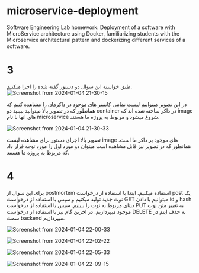 # microservice-deployment
Software Engineering Lab homework: Deployment of a software with MicroService architecture using Docker, familiarizing students with the Microservice architectural pattern and dockerizing different services of a software.

# 3
طبق خواسته این سوال دو دستور گفته شده را اجرا میکنیم. 
![Screenshot from 2024-01-04 21-30-15](https://github.com/Masihbr/microservice-deployment/assets/59168138/f979c31e-fda3-45f0-a9c8-c05847575177)

در این تصویر میتوانیم لیست تمامی کانتینر های موجود در داکرمان را مشاهده کنیم که همانطور که در تصویر بالا میتوانید ببینید دو container در داکر ساخته شده اند که image های انها با نام microservice شروع میشود و مربوط به پروژه ما هستند.

![Screenshot from 2024-01-04 21-30-33](https://github.com/Masihbr/microservice-deployment/assets/59168138/1a9339f6-c3dc-44f8-9735-9302b05a3ede)

تصویر بالا اجرای دستور برای مشاهده لیست image های موجود بر داکر ما است. همانطور که در تصویر نیز قابل مشاهده است میتوان دو مورد اول را مورد توجه قرار داد که مربوط به پروژه ما هستند.
# 4
برای این سوال از postmortem استفاده میکنیم. ابتدا با استفاده از درخواست post یک نوت جدید تولید میکنیم و سپس با استفاده از درخواست GET میتوانیم با دادن id و hash دیتای مربوط به نوت را ببینیم. سپس با استفاده از درخواست PUT به تغییر متن نوت موجود میپردازیم. در اخرین گام نیز با استفاده از درخواست DELETE به حذف ایتم در سمت backend میپردازیم.

![Screenshot from 2024-01-04 22-00-33](https://github.com/Masihbr/microservice-deployment/assets/59168138/0493c028-d1d1-4a59-857c-b937adfd2258)

![Screenshot from 2024-01-04 22-02-22](https://github.com/Masihbr/microservice-deployment/assets/59168138/a0ded420-4838-4c50-b650-d98a5850d625)

![Screenshot from 2024-01-04 22-05-33](https://github.com/Masihbr/microservice-deployment/assets/59168138/917f699c-25c5-4f19-b900-63d146c21173)

![Screenshot from 2024-01-04 22-09-15](https://github.com/Masihbr/microservice-deployment/assets/59168138/66609994-240e-43f3-a99c-178f15281349)
